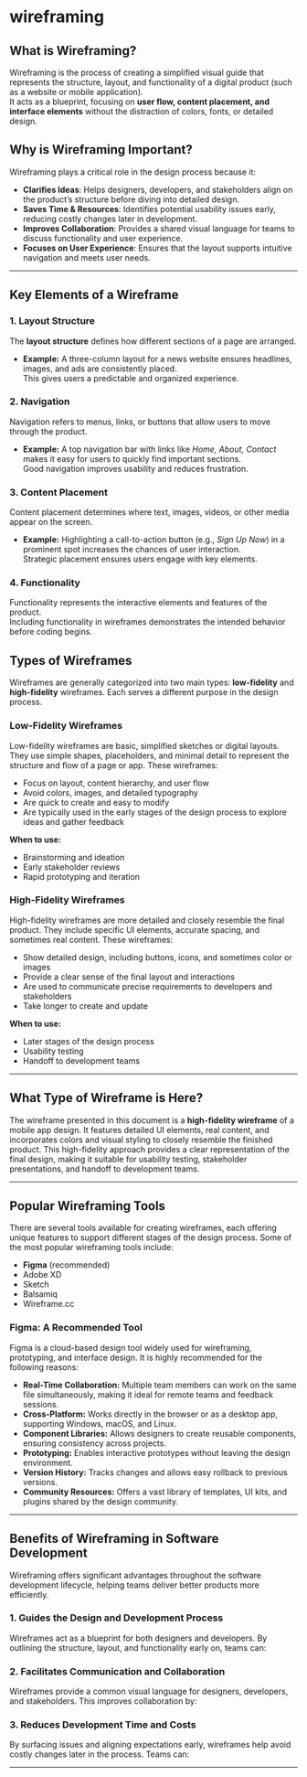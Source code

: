 # wireframing

## What is Wireframing?
Wireframing is the process of creating a simplified visual guide that represents the structure, layout, and functionality of a digital product (such as a website or mobile application).  
It acts as a blueprint, focusing on **user flow, content placement, and interface elements** without the distraction of colors, fonts, or detailed design.

## Why is Wireframing Important?
Wireframing plays a critical role in the design process because it:

- **Clarifies Ideas**: Helps designers, developers, and stakeholders align on the product’s structure before diving into detailed design.
- **Saves Time & Resources**: Identifies potential usability issues early, reducing costly changes later in development.
- **Improves Collaboration**: Provides a shared visual language for teams to discuss functionality and user experience.
- **Focuses on User Experience**: Ensures that the layout supports intuitive navigation and meets user needs.

---


## Key Elements of a Wireframe

### 1. Layout Structure
The **layout structure** defines how different sections of a page are arranged.  
- **Example:** A three-column layout for a news website ensures headlines, images, and ads are consistently placed.  
This gives users a predictable and organized experience.

### 2. Navigation
Navigation refers to menus, links, or buttons that allow users to move through the product.  
- **Example:** A top navigation bar with links like *Home, About, Contact* makes it easy for users to quickly find important sections.  
Good navigation improves usability and reduces frustration.

### 3. Content Placement
Content placement determines where text, images, videos, or other media appear on the screen.  
- **Example:** Highlighting a call-to-action button (e.g., *Sign Up Now*) in a prominent spot increases the chances of user interaction.  
Strategic placement ensures users engage with key elements.

### 4. Functionality
Functionality represents the interactive elements and features of the product.  
Including functionality in wireframes demonstrates the intended behavior before coding begins.


## Types of Wireframes

Wireframes are generally categorized into two main types: **low-fidelity** and **high-fidelity** wireframes. Each serves a different purpose in the design process.

### Low-Fidelity Wireframes
Low-fidelity wireframes are basic, simplified sketches or digital layouts. They use simple shapes, placeholders, and minimal detail to represent the structure and flow of a page or app. These wireframes:
- Focus on layout, content hierarchy, and user flow
- Avoid colors, images, and detailed typography
- Are quick to create and easy to modify
- Are typically used in the early stages of the design process to explore ideas and gather feedback

**When to use:**
- Brainstorming and ideation
- Early stakeholder reviews
- Rapid prototyping and iteration

### High-Fidelity Wireframes
High-fidelity wireframes are more detailed and closely resemble the final product. They include specific UI elements, accurate spacing, and sometimes real content. These wireframes:
- Show detailed design, including buttons, icons, and sometimes color or images
- Provide a clear sense of the final layout and interactions
- Are used to communicate precise requirements to developers and stakeholders
- Take longer to create and update

**When to use:**
- Later stages of the design process
- Usability testing
- Handoff to development teams

---

## What Type of Wireframe is Here?

The wireframe presented in this document is a **high-fidelity wireframe** of a mobile app design. It features detailed UI elements, real content, and incorporates colors and visual styling to closely resemble the finished product. This high-fidelity approach provides a clear representation of the final design, making it suitable for usability testing, stakeholder presentations, and handoff to development teams.

---

## Popular Wireframing Tools

There are several tools available for creating wireframes, each offering unique features to support different stages of the design process. Some of the most popular wireframing tools include:

- **Figma** (recommended)
- Adobe XD
- Sketch
- Balsamiq
- Wireframe.cc

### Figma: A Recommended Tool
Figma is a cloud-based design tool widely used for wireframing, prototyping, and interface design. It is highly recommended for the following reasons:

- **Real-Time Collaboration:** Multiple team members can work on the same file simultaneously, making it ideal for remote teams and feedback sessions.
- **Cross-Platform:** Works directly in the browser or as a desktop app, supporting Windows, macOS, and Linux.
- **Component Libraries:** Allows designers to create reusable components, ensuring consistency across projects.
- **Prototyping:** Enables interactive prototypes without leaving the design environment.
- **Version History:** Tracks changes and allows easy rollback to previous versions.
- **Community Resources:** Offers a vast library of templates, UI kits, and plugins shared by the design community.


---

## Benefits of Wireframing in Software Development

Wireframing offers significant advantages throughout the software development lifecycle, helping teams deliver better products more efficiently.

### 1. Guides the Design and Development Process
Wireframes act as a blueprint for both designers and developers. By outlining the structure, layout, and functionality early on, teams can:

### 2. Facilitates Communication and Collaboration
Wireframes provide a common visual language for designers, developers, and stakeholders. This improves collaboration by:

### 3. Reduces Development Time and Costs
By surfacing issues and aligning expectations early, wireframes help avoid costly changes later in the process. Teams can:

---






